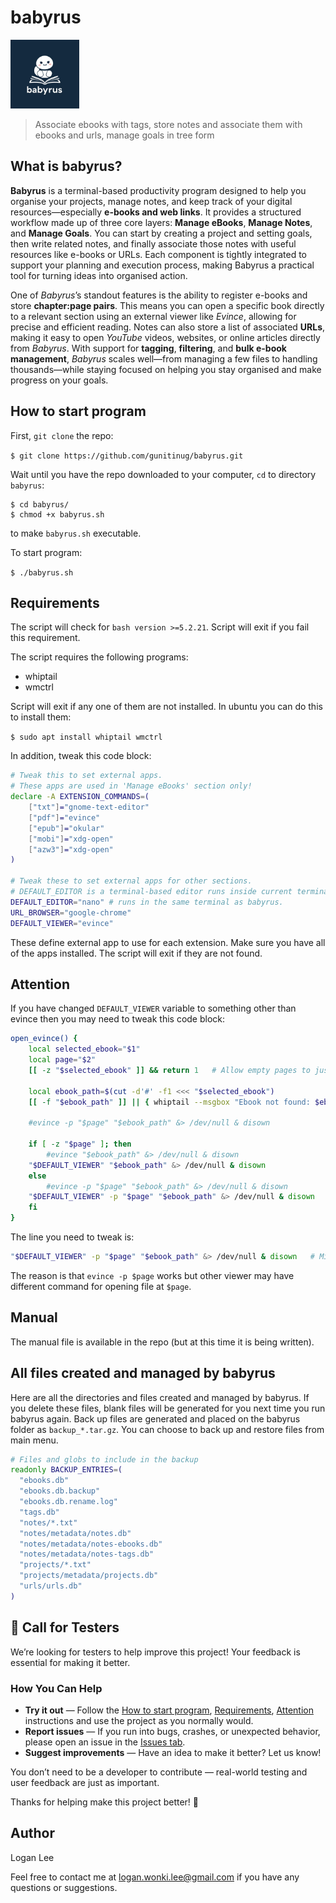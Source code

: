 # babyrus
<img src="./babyrus.jpeg" height=110>

> Associate ebooks with tags, store notes and associate them with ebooks and urls, manage goals in tree form

## What is babyrus?
**Babyrus** is a terminal-based productivity program designed to help you organise your projects, manage notes, and keep track of your digital resources—especially **e-books and web links**. It provides a structured workflow made up of three core layers: **Manage eBooks**, **Manage Notes**, and **Manage Goals**. You can start by creating a project and setting goals, then write related notes, and finally associate those notes with useful resources like e-books or URLs. Each component is tightly integrated to support your planning and execution process, making Babyrus a practical tool for turning ideas into organised action.

One of *Babyrus*’s standout features is the ability to register e-books and store **chapter:page pairs**. This means you can open a specific book directly to a relevant section using an external viewer like *Evince*, allowing for precise and efficient reading. Notes can also store a list of associated **URLs**, making it easy to open *YouTube* videos, websites, or online articles directly from *Babyrus*. With support for **tagging**, **filtering**, and **bulk e-book management**, *Babyrus* scales well—from managing a few files to handling thousands—while staying focused on helping you stay organised and make progress on your goals.

## How to start program
First, `git clone` the repo:

`$ git clone https://github.com/gunitinug/babyrus.git`

Wait until you have the repo downloaded to your computer, `cd` to directory `babyrus`:

```
$ cd babyrus/
$ chmod +x babyrus.sh
```

to make `babyrus.sh` executable.

To start program:

`$ ./babyrus.sh`

## Requirements

The script will check for `bash version >=5.2.21`. Script will exit if you fail this requirement.

The script requires the following programs:
- whiptail
- wmctrl

Script will exit if any one of them are not installed. In ubuntu you can do this to install them:

`$ sudo apt install whiptail wmctrl`

In addition, tweak this code block:

```bash
# Tweak this to set external apps.
# These apps are used in 'Manage eBooks' section only!
declare -A EXTENSION_COMMANDS=(
    ["txt"]="gnome-text-editor"
    ["pdf"]="evince"
    ["epub"]="okular"
    ["mobi"]="xdg-open"
    ["azw3"]="xdg-open"
)

# Tweak these to set external apps for other sections.
# DEFAULT_EDITOR is a terminal-based editor runs inside current terminal.
DEFAULT_EDITOR="nano" # runs in the same terminal as babyrus.
URL_BROWSER="google-chrome"
DEFAULT_VIEWER="evince"
```

These define external app to use for each extension. Make sure you have all of the apps installed. The script will exit if they are not found.

## Attention
If you have changed `DEFAULT_VIEWER` variable to something other than evince then you may need to tweak this code block:

```bash
open_evince() {
    local selected_ebook="$1"
    local page="$2"
    [[ -z "$selected_ebook" ]] && return 1   # Allow empty pages to just open the document.

    local ebook_path=$(cut -d'#' -f1 <<< "$selected_ebook")
    [[ -f "$ebook_path" ]] || { whiptail --msgbox "Ebook not found: $ebook_path" 20 80; return 1; }

    #evince -p "$page" "$ebook_path" &> /dev/null & disown

    if [ -z "$page" ]; then
        #evince "$ebook_path" &> /dev/null & disown
	"$DEFAULT_VIEWER" "$ebook_path" &> /dev/null & disown
    else
        #evince -p "$page" "$ebook_path" &> /dev/null & disown
	"$DEFAULT_VIEWER" -p "$page" "$ebook_path" &> /dev/null & disown   # Might need to tweak this line.
    fi
}
```

The line you need to tweak is:

```bash
"$DEFAULT_VIEWER" -p "$page" "$ebook_path" &> /dev/null & disown   # Might need to tweak this line.
```

The reason is that `evince -p $page` works but other viewer may have different command for opening file at `$page`.

## Manual
The manual file is available in the repo (but at this time it is being written).

## All files created and managed by babyrus
Here are all the directories and files created and managed by babyrus. If you delete these files, blank files will be generated for you next time you run babyrus again. Back up files are generated and placed on the babyrus folder as `backup_*.tar.gz`. You can choose to back up and restore files from main menu.

```bash
# Files and globs to include in the backup
readonly BACKUP_ENTRIES=(
  "ebooks.db"
  "ebooks.db.backup"
  "ebooks.db.rename.log"
  "tags.db"
  "notes/*.txt"
  "notes/metadata/notes.db"
  "notes/metadata/notes-ebooks.db"
  "notes/metadata/notes-tags.db"
  "projects/*.txt"
  "projects/metadata/projects.db"
  "urls/urls.db"
)
```
## 🧪 Call for Testers

We’re looking for testers to help improve this project! Your feedback is essential for making it better.

### How You Can Help
- **Try it out** — Follow the [How to start program](#how-to-start-program), [Requirements](#requirements), [Attention](#attention) instructions and use the project as you normally would.
- **Report issues** — If you run into bugs, crashes, or unexpected behavior, please open an issue in the [Issues tab](https://github.com/gunitinug/babyrus/issues).
- **Suggest improvements** — Have an idea to make it better? Let us know!

You don’t need to be a developer to contribute — real-world testing and user feedback are just as important.

Thanks for helping make this project better! 🙌

## Author
Logan Lee

Feel free to contact me at [logan.wonki.lee@gmail.com](mailto:logan.wonki.lee@gmail.com) if you have any questions or suggestions.
